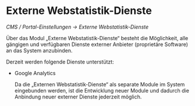 # Externe Webstatistik-Dienste

*CMS / Portal-Einstellungen → Externe Webstatistik-Dienste*

Über das Modul „Externe Webstatistik-Dienste“ besteht die Möglichkeit, alle gängigen und verfügbaren Dienste externer Anbieter (proprietäre Software) an das System anzubinden.

Derzeit werden folgende Dienste unterstützt:

* Google Analytics

    Da die „Externen Webstatistik-Dienste“ als separate Module im System eingebunden werden, ist die Entwicklung neuer Module und dadurch die Anbindung neuer externer Dienste jederzeit möglich.